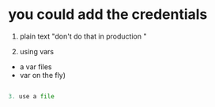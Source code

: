 # you could add the credentials 

1. plain text "don't do that in production "

2. using vars  
  - a var files 
  - var on the fly)
  ```terraform plan  -var 'AWS_KEY=******' -var 'AWS_SECRET=******'

3. use a file 
